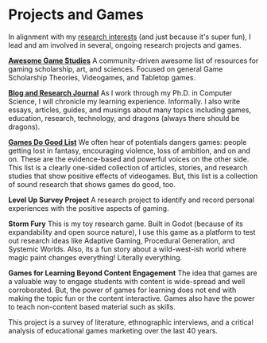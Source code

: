 # Projects and Games
In alignment with my [research interests](/about) (and just because it's super fun), I lead and am involved in several, ongoing research projects and games.

**[Awesome Game Studies](/awesome-game-studies)**
A community-driven awesome list of resources for gaming scholarship, art, and sciences. Focused on general Game Scholarship Theories, Videogames, and Tabletop games.

**[Blog and Research Journal](/blog)**
As I work through my Ph.D. in Computer Science, I will chronicle my learning experience. Informally.
I also write essays, articles, guides, and musings about many topics including games, education, research, technology, and dragons (always there should be dragons).

**[Games Do Good List](/games-do-good-list)**
We often hear of potentials dangers games: people getting lost in fantasy, encouraging violence, loss of ambition, and on and on.
These are the evidence-based and powerful voices on the other side. This list is a clearly one-sided collection of articles, stories, and research studies that show positive effects of videogames.
But, this list is a collection of sound research that shows games do good, too.

**Level Up Survey Project**
A research project to identify and record personal experiences with the positive aspects of gaming.

**Storm Fury**
This is my toy research game. Built in Godot (because of its expandability and open source nature), I use this game as a platform to test out research ideas like Adaptive Gaming, Procedural Generation, and Systemic Worlds.
Also, its a fun story about a wild-west-ish world where magic paint changes everything! Literally everything.

**Games for Learning Beyond Content Engagement**
The idea that games are a valuable way to engage students with content is wide-spread and well corroborated.
But, the power of games for learning does not end with making the topic fun or the content interactive.
Games also have the power to teach non-content based material such as skills.

This project is a survey of literature, ethnographic interviews, and a critical analysis of educational games marketing over the last 40 years.
